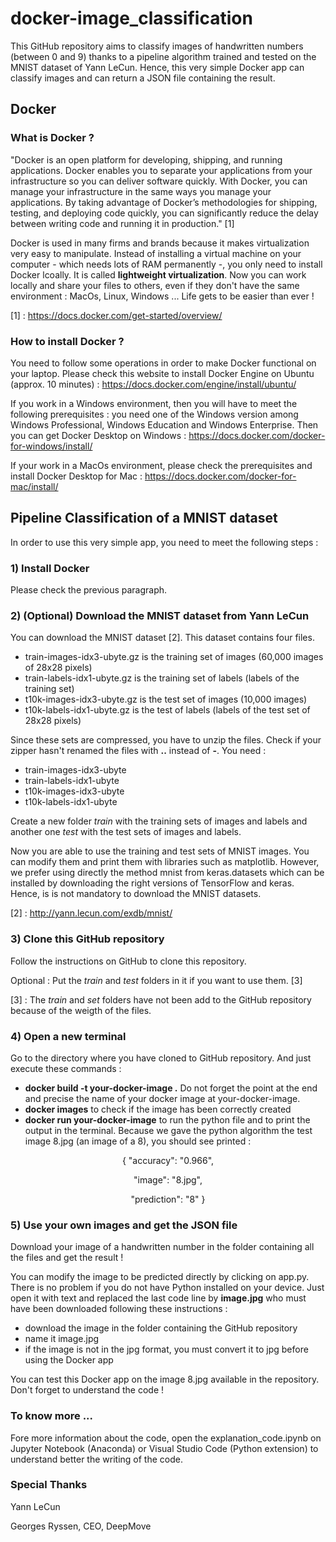 # docker-image_classification
This GitHub repository aims to classify images of handwritten numbers (between 0 and 9) thanks to a pipeline algorithm trained and tested on the MNIST dataset of Yann LeCun. Hence, this very simple Docker app can classify images and can return a JSON file containing the result. 

## Docker

### What is Docker ?
"Docker is an open platform for developing, shipping, and running applications. Docker enables you to separate your applications from your infrastructure so you can deliver software quickly. With Docker, you can manage your infrastructure in the same ways you manage your applications. By taking advantage of Docker’s methodologies for shipping, testing, and deploying code quickly, you can significantly reduce the delay between writing code and running it in production." [1]

Docker is used in many firms and brands because it makes virtualization very easy to manipulate. Instead of installing a virtual machine on your computer - which needs lots of RAM permanently -, you only need to install Docker lcoally. It is called **lightweight virtualization**. Now you can work locally and share your files to others, even if they don't have the same environment : MacOs, Linux, Windows ... Life gets to be easier than ever !

[1] : https://docs.docker.com/get-started/overview/

### How to install Docker ?
You need to follow some operations in order to make Docker functional on your laptop. Please check this website to install Docker Engine on Ubuntu (approx. 10 minutes) : https://docs.docker.com/engine/install/ubuntu/

If you work in a Windows environment, then you will have to meet the following prerequisites : you need one of the Windows version among Windows Professional, Windows Education and Windows Enterprise. Then you can get Docker Desktop on Windows : https://docs.docker.com/docker-for-windows/install/

If your work in a MacOs environment, please check the prerequisites and install Docker Desktop for Mac : https://docs.docker.com/docker-for-mac/install/

## Pipeline Classification of a MNIST dataset

In order to use this very simple app, you need to meet the following steps :

### 1) Install Docker
Please check the previous paragraph.

### 2) (Optional) Download the MNIST dataset from Yann LeCun
You can download the MNIST dataset [2]. This dataset contains four files.
- train-images-idx3-ubyte.gz is the training set of images (60,000 images of 28x28 pixels)
- train-labels-idx1-ubyte.gz is the training set of labels (labels of the training set)
- t10k-images-idx3-ubyte.gz is the test set of images (10,000 images)
- t10k-labels-idx1-ubyte.gz is the test of labels (labels of the test set of 28x28 pixels)

Since these sets are compressed, you have to unzip the files. Check if your zipper hasn't renamed the files with **..** instead of **-**. You need :
- train-images-idx3-ubyte
- train-labels-idx1-ubyte
- t10k-images-idx3-ubyte
- t10k-labels-idx1-ubyte

Create a new folder *train* with the training sets of images and labels and another one *test* with the test sets of images and labels.

Now you are able to use the training and test sets of MNIST images. You can modify them and print them with libraries such as matplotlib. However, we prefer using directly the method mnist from keras.datasets which can be installed by downloading the right versions of TensorFlow and keras. Hence, is is not mandatory to download the MNIST datasets.

[2] : http://yann.lecun.com/exdb/mnist/

### 3) Clone this GitHub repository
Follow the instructions on GitHub to clone this repository. 

Optional : Put the *train* and *test* folders in it if you want to use them. [3]

[3] : The *train* and *set* folders have not been add to the GitHub repository because of the weigth of the files.

### 4) Open a new terminal 
Go to the directory where you have cloned to GitHub repository.
And just execute these commands :

- **docker build -t your-docker-image .** Do not forget the point at the end and precise the name of your docker image at your-docker-image.
- **docker images** to check if the image has been correctly created
- **docker run your-docker-image** to run the python file and to print the output in the terminal. Because we gave the python algorithm the test image 8.jpg (an image of a 8), you should see printed : 

<div align="center"> { "accuracy": "0.966",
   
   "image": "8.jpg",
   
   "prediction": "8" } </div>

  

### 5) Use your own images and get the JSON file
Download your image of a handwritten number in the folder containing all the files and get the result !

You can modify the image to be predicted directly by clicking on app.py. There is no problem if you do not have Python installed on your device. Just open it with text and replaced the last code line by **image.jpg** who must have been downloaded following these instructions :
- download the image in the folder containing the GitHub repository
- name it image.jpg
- if the image is not in the jpg format, you must convert it to jpg before using the Docker app

You can test this Docker app on the image 8.jpg available in the repository. Don't forget to understand the code !


### To know more ...
Fore more information about the code, open the explanation_code.ipynb on Jupyter Notebook (Anaconda) or Visual Studio Code (Python extension) to understand better the writing of the code.

### Special Thanks
Yann LeCun

Georges Ryssen, CEO, DeepMove
